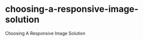 choosing-a-responsive-image-solution
====================================

Choosing A Responsive Image Solution
